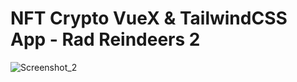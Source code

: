 # NFT Crypto VueX & TailwindCSS App - Rad Reindeers 2


![Screenshot_2](https://user-images.githubusercontent.com/40970351/149689058-1ca9df57-c9c0-452c-b87b-ef1e546799a8.png)
